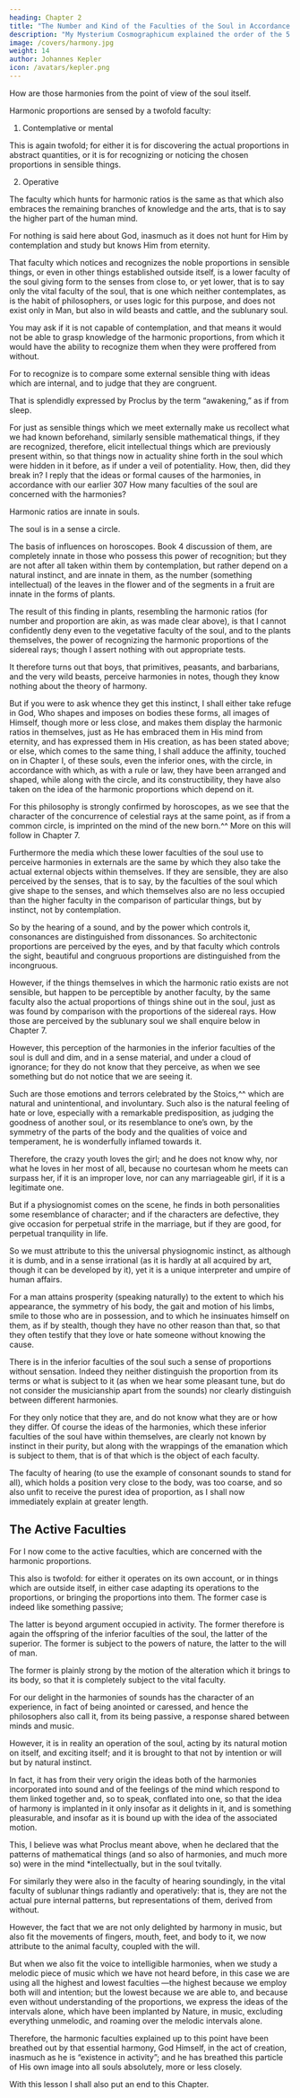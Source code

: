 ```yaml
---
heading: Chapter 2
title: "The Number and Kind of the Faculties of the Soul in Accordance with the Harmonies"
description: "My Mysterium Cosmographicum explained the order of the 5 solids in the world"
image: /covers/harmony.jpg
weight: 14
author: Johannes Kepler
icon: /avatars/kepler.png
---
```




<!-- The harmonic proportions what they are and where they are located; but we do not seem yet to have touched on the question which is appropriate for our intention, because it relates not so much to the harmonic proportions themselves as to the harmonic faculty of the soul, that is to say the faculty for acting in accordance with the proportions.  -->

<!-- So far, then, we have dealt with the proportions from the point of view of their own essence; now we must
deal with those -->

How are those harmonies from the point of view of the soul itself.
<!-- proportions -->

Harmonic proportions are sensed by a twofold faculty:

1. Contemplative or mental

This is again twofold; for either it is for discovering the actual proportions in abstract quantities, or it is for recognizing or noticing the chosen proportions in sensible things. 

2. Operative 

The faculty which hunts for harmonic ratios is the same as that which also embraces the remaining branches of knowledge and the arts, that is to say the higher part of the human mind.

For nothing is said here about God, inasmuch as it does not hunt for Him by contemplation and study but knows Him from eternity. 

That faculty which notices and recognizes the noble proportions in sensible things, or even in other things established outside itself, is a lower faculty of the soul giving form to the senses from close to, or yet lower, that is to say only the vital faculty of the soul, that is one which neither contemplates, as is the habit of philosophers, or uses logic for this purpose, and does not exist only in Man, but also in wild beasts and cattle, and the sublunary soul. 

You may ask if it is not capable of contemplation, and that means it would not be able to grasp knowledge of the harmonic proportions, from which it would have the ability to recognize them when they were proffered from without. 

For to recognize is to compare some external sensible thing with ideas which are internal, and to judge that they are congruent. 

That is splendidly expressed by Proclus by the term “awakening,” as if from sleep. 

For just as sensible things which we meet externally make us recollect what we had known beforehand, similarly sensible mathematical things, if they are recognized, therefore, elicit intellectual things which are previously present within, so that things now in actuality shine forth in the soul which were hidden in it before, as if under a veil of potentiality. How, then, did they break in? I reply that the ideas or formal causes of the harmonies, in accordance with our earlier
307
How many faculties of the soul are concerned with the harmonies?

Harmonic ratios are innate in souls.

The soul is in a sense a circle.

The basis of influences on horoscopes.
Book 4
discussion of them, are completely innate in those who possess this power of recognition; but they are not after all taken within them by contemplation, but rather depend on a natural instinct, and are innate in them, as the number (something intellectual) of the leaves in the flower and of the segments in a fruit are innate in the forms of
plants. 

The result of this finding in plants, resembling the harmonic ratios (for number and proportion are akin, as was made clear above), is that I cannot confidently deny even to the vegetative faculty of the soul, and to the plants themselves, the power of recognizing the harmonic proportions of the sidereal rays; though I assert nothing with­
out appropriate tests. 

It therefore turns out that boys, that primitives, peasants, and barbarians, and the very wild beasts, perceive harmonies
in notes, though they know nothing about the theory of harmony. 

But if you were to ask whence they get this instinct, I shall either take refuge in God, Who shapes and imposes on bodies these forms, all images of Himself, though more or less close, and makes them display the harmonic ratios in themselves, just as He has embraced them in His mind from eternity, and has expressed them in His creation, as has been stated above; or else, which comes to the same thing, I shall adduce the affinity, touched on in Chapter I, of these souls, even the
inferior ones, with the circle, in accordance with which, as with a rule or law, they have been arranged and shaped, while along with the circle, and its constructibility, they have also taken on the idea of the harmonic proportions which depend on it. 

For this philosophy is strongly confirmed by horoscopes, as we see that the character of the concurrence of celestial rays at the same point, as if from a common circle, is imprinted on the mind of the new born.^^ More on this will follow in Chapter 7.

Furthermore the media which these lower faculties of the soul use to perceive harmonies in externals are the same by which they also take the actual external objects within themselves. If they are sensible, they are also perceived by the senses, that is to say, by the faculties of the soul which give shape to the senses, and which themselves also are no less occupied than the higher faculty in the comparison of particular things, but by instinct, not by contemplation. 

So by the hearing of a sound, and by the power which controls it, consonances are distinguished from dissonances. So architectonic proportions are perceived by the eyes, and by that faculty which controls the sight, beautiful and
congruous proportions are distinguished from the incongruous.

However, if the things themselves in which the harmonic ratio exists are not sensible, but happen to be perceptible by another faculty, by the same faculty also the actual proportions of things shine out in the soul, just as was found by comparison with the proportions of the sidereal rays. How those are perceived by the sublunary soul we shall
enquire below in Chapter 7.

However, this perception of the harmonies in the inferior faculties of the soul is dull and dim, and in a sense material, and under a cloud of ignorance; for they do not know that they perceive, as when we see something but do not notice that we are seeing it. 

Such are those emotions and terrors celebrated by the Stoics,^^ which are natural and unintentional, and involuntary. Such also is the natural feeling of hate or love, especially with a remarkable predisposition, as judging the goodness of another soul, or its resemblance to one’s own, by the symmetry of the parts of the body and the qualities of voice and temperament, he is wonderfully inflamed towards it.

Therefore, the crazy youth loves the girl; and he does not know why, nor what he loves in her most of all, because no courtesan whom he meets can surpass her, if it is an improper love, nor can any marriageable girl, if it is a legitimate one. 

But if a physiognomist comes on the scene, he finds in both personalities some resemblance of character; and if the characters are defective, they give occasion for perpetual strife in the marriage, but if they are good, for perpetual tranquility in life. 

So we must attribute to this the universal physiognomic instinct, as although it is dumb, and in a sense irrational (as it is hardly at all acquired by art, though it can be developed by it), yet it is a unique interpreter and umpire of human affairs. 

For a man attains prosperity (speaking naturally) to the extent to which his appearance, the symmetry of his body, the gait and motion of his limbs, smile to those who are in possession, and to which he insinuates himself on them, as if by stealth, though they have no other reason than that, so that they often testify that they love or hate someone without knowing the cause.

There is in the inferior faculties of the soul such a sense of proportions without sensation. Indeed they neither distinguish the proportion from its terms or what is subject to it (as when we hear some pleasant tune, but do not consider the musicianship apart from the sounds) nor clearly distinguish between different harmonies. 

For they only notice that they are, and do not know what they are or how they differ. Of course the ideas of the harmonies, which these inferior faculties of the soul have within themselves, are clearly not known by instinct in their purity, but along with the wrappings of the emanation which is subject to them, that is of that which is the object of each faculty.

The faculty of hearing (to use the example of consonant sounds to stand for all), which holds a position very close to the body, was too coarse, and so also unfit to receive the purest idea of proportion, as I shall now immediately explain at greater length. 


## The Active Faculties

For I now come to the active faculties, which are concerned with
the harmonic proportions. 

This also is twofold: for either it operates on its own account, or in things which are outside itself, in either
case adapting its operations to the proportions, or bringing the proportions into them. The former case is indeed like something passive; 

The latter is beyond argument occupied in activity. The former therefore is again the offspring of the inferior faculties of the soul, the latter of the superior. The former is subject to the powers of nature, the
latter to the will of man. 

The former is plainly strong by the motion of the alteration which it brings to its body, so that it is completely subject to the vital faculty. 

For our delight in the harmonies of sounds has the character of an experience, in fact of being anointed or caressed, and hence the philosophers also call it, from its being passive, a response shared between minds and music. 

However, it is in reality an operation of the soul, acting by its natural motion on itself, and exciting itself; and it is brought to that not by intention or will but by natural instinct.

In fact, it has from their very origin the ideas both of the harmonies incorporated into sound and of the feelings of the mind which respond to them linked together and, so to speak, conflated into one, so that the idea of harmony is implanted in it only insofar as it delights in it, and is something pleasurable, and insofar as it is bound up with the idea of the associated motion. 

This, I believe was what Proclus meant above, when he declared that the patterns of mathematical things (and so also of harmonies, and much more so) were in the mind *intellectually, but in the soul tvitally. 


For similarly they were also in the faculty of hearing soundingly, in the vital faculty of sublunar things radiantly and operatively: that is, they are not the actual pure internal patterns, but representations of them, derived from without.

However, the fact that we are not only delighted by harmony in music, but also fit the movements of fingers, mouth, feet, and body to it, we now attribute to the animal faculty, coupled with the will.

But when we also fit the voice to intelligible harmonies, when we study a melodic piece of music which we have not heard before, in this case we are using all the highest and lowest faculties —the highest because we employ both will and intention; but the lowest because we are able to, and because even without understanding of the proportions, we express the ideas of the intervals alone, which have been implanted by Nature, in music, excluding everything unmelodic, and
roaming over the melodic intervals alone. 

Therefore, the harmonic faculties explained up to this point have been breathed out by that essential harmony, God Himself, in the act of creation, inasmuch as he is “existence in activity”; and he has breathed this particle of His own image into all souls absolutely, more or less closely.

With this lesson I shall also put an end to this Chapter.